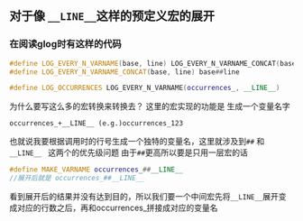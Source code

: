 ## 对于像 ```__LINE__```这样的预定义宏的展开
### 在阅读glog时有这样的代码
```c++
#define LOG_EVERY_N_VARNAME(base, line) LOG_EVERY_N_VARNAME_CONCAT(base, line)
#define LOG_EVERY_N_VARNAME_CONCAT(base, line) base##line

#define LOG_OCCURRENCES LOG_EVERY_N_VARNAME(occurrences_, __LINE__)
```
为什么要写这么多的宏转换来转换去？
这里的宏实现的功能是 生成一个变量名字

```occurrences_+__LINE__ (e.g.)occurrences_123```

也就说我要根据调用时的行号生成一个独特的变量名，这里就涉及到```##``` 和 ```__LINE__ ``` 这两个的优先级问题 由于```##```更高所以要是只用一层宏的话
```c++
#define MAKE_VARNAME occurrences_##__LINE__
//展开后就是 occurrences_##__LINE__
```
看到展开后的结果并没有达到目的，所以我们要一个中间宏先将```__LINE__```展开变成对应的行数之后，再和occurrences_拼接成对应的变量名